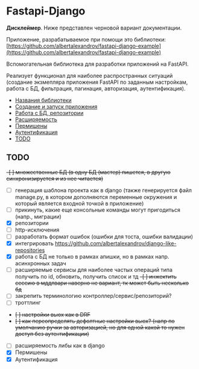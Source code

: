 # Fastapi-Django

**Дисклеймер**. Ниже представлен черновой вариант документации.

Приложение, разрабатываемое при помощи это библиотеки: [https://github.com/albertalexandrov/fastapi-django-example](https://github.com/albertalexandrov/fastapi-django-example)

Вспомогательная библиотека для разработки приложений на FastAPI.

Реализует функционал для наиболее распространных ситуаций (создание экзмепляра приложения FastAPI по заданным настройкам, 
работа с БД, фильтрация, пагинация, авторизация, аутентификация).

- [Названия библиотеки](./docs/Названия%20для%20библиотеки.md)
- [Создание и запуск приложения](./docs/Создание%20и%20запуск%20приложения.md)
- [Работа с БД, репозитории](./docs/Работа%20с%20БД,%20репозитории.md)
- [Расширяемость](./docs/Расширяемость.md)
- [Пермишены](./docs/Пермишены.md)
- [Аутентификация](./docs/Аутентификация.md)
- [TODO](#todo)

## TODO

~~-[ ] множественные БД (в одну БД (мастер) пишется, в другую синхронизируется и из нее читается)~~
-  [ ] генерация шаблона проекта как в django (также генерируется файл manage.py, в котором дополняются переменные окружения 
и который является входной точкой в приложение)
-  [ ] прикинуть, какие еще консольные команды могут пригодиться (напр., миграции)
-  [x] репозитории
-  [ ] http-исключения
-  [ ] разработать формат ошибок (ошибки для тоста, ошибки валидации)
-  [x] интегрировать https://github.com/albertalexandrov/django-like-repositories
-  [x] работа с БД не только в рамках апишки, но в рамках напр. асинхронных задач
-  [ ] расширяемые сервисы для наиболее частых операций типа получить по id, обновить, получить список и тд
~~-[ ] инжектить сессию в мддлвари наверно не вариант, тк может быть несколько бд~~
- [ ] закрепить терминологию контроллер/сервис/репозиторий?
- [ ] троттлинг
- ~~[ ] настройки вьюх как в DRF~~
- ~~[ ] как переопределять дефолтные настройки вьюх? (напр по умолчанию ручки за авторизацией, но для одной какой то нужен доступ без аутентификации)~~
- [ ] расширяемость либы как в django
- [x] Пермишены
- [x] Аутентификация
